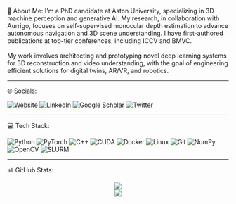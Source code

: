 💫 About Me:
I'm a PhD candidate at Aston University, specializing in 3D machine perception and generative AI. My research, in collaboration with Aurrigo, focuses on self-supervised monocular depth estimation to advance autonomous navigation and 3D scene understanding. I have first-authored publications at top-tier conferences, including ICCV and BMVC.<br><br>My work involves architecting and prototyping novel deep learning systems for 3D reconstruction and video understanding, with the goal of engineering efficient solutions for digital twins, AR/VR, and robotics.

---

🌐 Socials:
<p align="left">
<a href="https://kieran514.github.io/" target="_blank"><img src="https://img.shields.io/badge/Website-3b5998?style=for-the-badge&logo=google-chrome&logoColor=white" alt="Website"/></a>
<a href="https://www.linkedin.com/in/kieran-saunders/" target="_blank"><img src="https://img.shields.io/badge/LinkedIn-0077B5?style=for-the-badge&logo=linkedin&logoColor=white" alt="LinkedIn"/></a>
<a href="#" target="_blank"><img src="https://img.shields.io/badge/Google_Scholar-4285F4?style=for-the-badge&logo=google-scholar&logoColor=white" alt="Google Scholar"/></a>
<a href="#" target="_blank"><img src="https://img.shields.io/badge/Twitter-1DA1F2?style=for-the-badge&logo=x&logoColor=white" alt="Twitter"/></a>
</p>

---

💻 Tech Stack:
<p align="left">
<img src="https://img.shields.io/badge/Python-3776AB?style=flat&logo=python&logoColor=white" alt="Python"/>
<img src="https://img.shields.io/badge/PyTorch-EE4C2C?style=flat&logo=PyTorch&logoColor=white" alt="PyTorch"/>
<img src="https://img.shields.io/badge/C%2B%2B-00599C?style=flat&logo=cplusplus&logoColor=white" alt="C++"/>
<img src="https://img.shields.io/badge/CUDA-76B900?style=flat&logo=nvidia&logoColor=white" alt="CUDA"/>
<img src="https://img.shields.io/badge/Docker-2496ED?style=flat&logo=docker&logoColor=white" alt="Docker"/>
<img src="https://img.shields.io/badge/Linux-FCC624?style=flat&logo=linux&logoColor=black" alt="Linux"/>
<img src="https://img.shields.io/badge/Git-F05032?style=flat&logo=git&logoColor=white" alt="Git"/>
<img src="https://img.shields.io/badge/NumPy-013243?style=flat&logo=numpy&logoColor=white" alt="NumPy"/>
<img src="https://img.shields.io/badge/OpenCV-5C3EE8?style=flat&logo=opencv&logoColor=white" alt="OpenCV"/>
<img src="https://img.shields.io/badge/SLURM-128c44?style=flat&logo=linux&logoColor=white" alt="SLURM"/>
</p>

---

📊 GitHub Stats:
<p align="center">
  <img src="https://github-readme-stats.vercel.app/api?username=YOUR_GITHUB_USERNAME&show_icons=true&theme=dracula&include_all_commits=true&count_private=true"/>
  <br/>
  <img src="https://github-readme-stats.vercel.app/api/top-langs/?username=YOUR_GITHUB_USERNAME&layout=compact&langs_count=8&theme=dracula"/>
</p>

